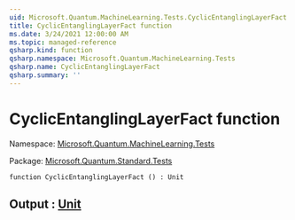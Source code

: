 ```yaml
---
uid: Microsoft.Quantum.MachineLearning.Tests.CyclicEntanglingLayerFact
title: CyclicEntanglingLayerFact function
ms.date: 3/24/2021 12:00:00 AM
ms.topic: managed-reference
qsharp.kind: function
qsharp.namespace: Microsoft.Quantum.MachineLearning.Tests
qsharp.name: CyclicEntanglingLayerFact
qsharp.summary: ''
---
```


# CyclicEntanglingLayerFact function

Namespace: [Microsoft.Quantum.MachineLearning.Tests](xref:Microsoft.Quantum.MachineLearning.Tests)

Package: [Microsoft.Quantum.Standard.Tests](https://nuget.org/packages/Microsoft.Quantum.Standard.Tests)




```qsharp
function CyclicEntanglingLayerFact () : Unit
```


## Output : [Unit](xref:microsoft.quantum.lang-ref.unit)


